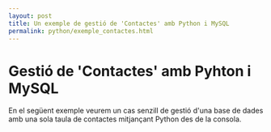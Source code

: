```yaml
---
layout: post
title: Un exemple de gestió de 'Contactes' amb Python i MySQL
permalink: python/exemple_contactes.html
---
```


# Gestió de 'Contactes' amb Pyhton i MySQL
En el següent exemple veurem un cas senzill de gestió d'una base de dades amb una sola taula de contactes mitjançant Python des de la consola.
